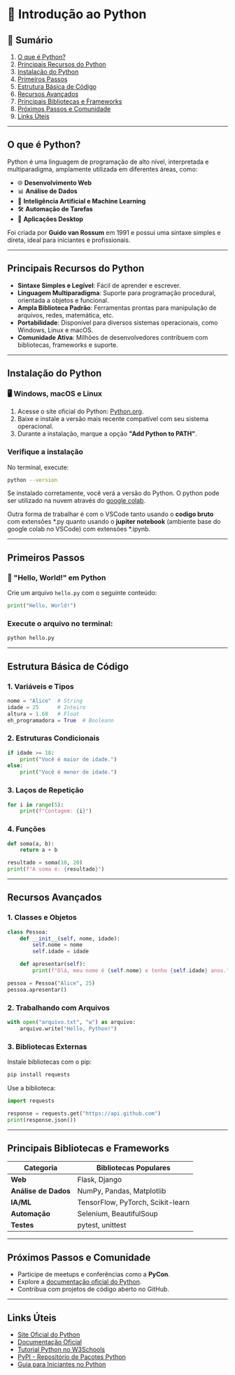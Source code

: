 # 🐍 Introdução ao Python

## 📖 Sumário
1. [O que é Python?](#o-que-é-python)
2. [Principais Recursos do Python](#principais-recursos-do-python)
3. [Instalação do Python](#instalação-do-python)
4. [Primeiros Passos](#primeiros-passos)
5. [Estrutura Básica de Código](#estrutura-básica-de-código)
6. [Recursos Avançados](#recursos-avançados)
7. [Principais Bibliotecas e Frameworks](#principais-bibliotecas-e-frameworks)
8. [Próximos Passos e Comunidade](#próximos-passos-e-comunidade)
9. [Links Úteis](#links-úteis)

---

## O que é Python?

Python é uma linguagem de programação de alto nível, interpretada e multiparadigma, amplamente utilizada em diferentes áreas, como:

- 🌐 **Desenvolvimento Web**
- 📊 **Análise de Dados**
- 🤖 **Inteligência Artificial e Machine Learning**
- 🛠️ **Automação de Tarefas**
- 📱 **Aplicações Desktop**

Foi criada por **Guido van Rossum** em 1991 e possui uma sintaxe simples e direta, ideal para iniciantes e profissionais.

---

## Principais Recursos do Python

- **Sintaxe Simples e Legível**: Fácil de aprender e escrever.
- **Linguagem Multiparadigma**: Suporte para programação procedural, orientada a objetos e funcional.
- **Ampla Biblioteca Padrão**: Ferramentas prontas para manipulação de arquivos, redes, matemática, etc.
- **Portabilidade**: Disponível para diversos sistemas operacionais, como Windows, Linux e macOS.
- **Comunidade Ativa**: Milhões de desenvolvedores contribuem com bibliotecas, frameworks e suporte.

---

## Instalação do Python

### 🖥️ Windows, macOS e Linux

1. Acesse o site oficial do Python: [Python.org](https://www.python.org/).
2. Baixe e instale a versão mais recente compatível com seu sistema operacional.
3. Durante a instalação, marque a opção **"Add Python to PATH"**.

### Verifique a instalação

No terminal, execute:

```bash
python --version
`````

Se instalado corretamente, você verá a versão do Python. O python pode ser utilizado na nuvem através do [google colab](https://colab.research.google.com/drive/1yXpXdn4heN9eIu7nd65hKVLudxkSb9Vd?usp=sharing#scrollTo=xdGC2NSuyt4e).

Outra forma de trabalhar é com o VSCode tanto usando o **codigo bruto** com extensões *.py quanto usando o **jupiter notebook** (ambiente base do google colab no VSCode) com extensões *.ipynb.

---

## Primeiros Passos

### 🐍 "Hello, World!" em Python

Crie um arquivo `hello.py` com o seguinte conteúdo:

```python
print("Hello, World!")
`````

### Execute o arquivo no terminal:

```bash
python hello.py
`````
---

## Estrutura Básica de Código

### 1. Variáveis e Tipos

```python
nome = "Alice"  # String  
idade = 25      # Inteiro  
altura = 1.68   # Float  
eh_programadora = True  # Booleano  
`````

### 2. Estruturas Condicionais

```python
if idade >= 18:  
    print("Você é maior de idade.")  
else:  
    print("Você é menor de idade.")  
`````

### 3. Laços de Repetição

```python
for i in range(5):  
    print(f"Contagem: {i}")  
`````

### 4. Funções

```python
def soma(a, b):  
    return a + b  

resultado = soma(10, 20)  
print(f"A soma é: {resultado}")  
`````

---

## Recursos Avançados

### 1. Classes e Objetos

```python
class Pessoa:  
    def __init__(self, nome, idade):  
        self.nome = nome  
        self.idade = idade  

    def apresentar(self):  
        print(f"Olá, meu nome é {self.nome} e tenho {self.idade} anos.")  

pessoa = Pessoa("Alice", 25)  
pessoa.apresentar()  
`````

### 2. Trabalhando com Arquivos

```python
with open("arquivo.txt", "w") as arquivo:  
    arquivo.write("Hello, Python!")  
`````

### 3. Bibliotecas Externas

Instale bibliotecas com o pip:

```python
pip install requests
`````

Use a biblioteca:

```python
import requests

response = requests.get("https://api.github.com")  
print(response.json())
`````

---

## Principais Bibliotecas e Frameworks

| **Categoria**       | **Bibliotecas Populares**          |
|----------------------|------------------------------------|
| **Web**             | Flask, Django                     |
| **Análise de Dados**| NumPy, Pandas, Matplotlib         |
| **IA/ML**           | TensorFlow, PyTorch, Scikit-learn |
| **Automação**       | Selenium, BeautifulSoup           |
| **Testes**          | pytest, unittest                  |

---

## Próximos Passos e Comunidade

- Participe de meetups e conferências como a **PyCon**.
- Explore a [documentação oficial do Python](https://docs.python.org/3/).
- Contribua com projetos de código aberto no GitHub.

---

## Links Úteis

- [Site Oficial do Python](https://www.python.org/)
- [Documentação Oficial](https://docs.python.org/3/)
- [Tutorial Python no W3Schools](https://www.w3schools.com/python/)
- [PyPI - Repositório de Pacotes Python](https://pypi.org/)
- [Guia para Iniciantes no Python](https://realpython.com/)
